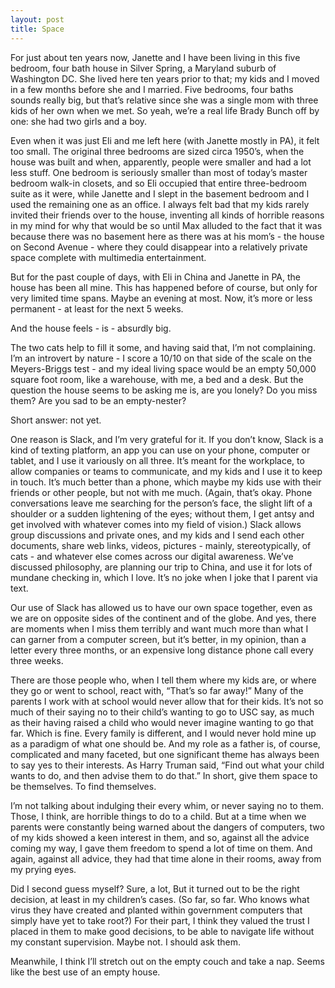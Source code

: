 ```yaml
---
layout: post
title: Space
---
```

For just about ten years now, Janette and I have been living in this five bedroom, four bath house in Silver Spring, a Maryland suburb of Washington DC. She lived here ten years prior to that; my kids and I moved in a few months before she and I married. Five bedrooms, four baths sounds really big, but that’s relative since she was a single mom with three kids of her own when we met. So yeah, we’re a real life Brady Bunch off by one: she had two girls and a boy.

Even when it was just Eli and me left here (with Janette mostly in PA), it felt too small. The original three bedrooms are sized circa 1950’s, when the house was built and when, apparently, people were smaller and had a lot less stuff. One bedroom is seriously smaller than most of today’s master bedroom walk-in closets, and so Eli occupied that entire three-bedroom suite as it were, while Janette and I slept in the basement bedroom and I used the remaining one as an office. I always felt bad that my kids rarely invited their friends over to the house, inventing all kinds of horrible reasons in my mind for why that would be so until Max alluded to the fact that it was because there was no basement here as there was at his mom’s - the house on Second Avenue - where they could disappear into a relatively private space complete with multimedia entertainment. 

But for the past couple of days, with Eli in China and Janette in PA, the house has been all mine. This has happened before of course, but only for very limited time spans. Maybe an evening at most. Now, it’s more or less permanent - at least for the next 5 weeks.

And the house feels - is - absurdly big. 

The two cats help to fill it some, and having said that, I’m not complaining. I’m an introvert by nature - I score a 10/10 on that side of the scale on the Meyers-Briggs test - and my ideal living space would be an empty 50,000 square foot room, like a warehouse, with me, a bed and a desk. But the question the house seems to be asking me is, are you lonely? Do you miss them? Are you sad to be an empty-nester?

Short answer: not yet. 

One reason is Slack, and I’m very grateful for it. If you don’t know, Slack is a kind of texting platform, an app you can use on your phone, computer or tablet, and I use it variously on all three. It’s meant for the workplace, to allow companies or teams to communicate, and my kids and I use it to keep in touch. It’s much better than a phone, which maybe my kids use with their friends or other people, but not with me much. (Again, that’s okay. Phone conversations leave me searching for the person’s face, the slight lift of a shoulder or a sudden lightening of the eyes; without them, I get antsy and get involved with whatever comes into my field of vision.) Slack allows group discussions and private ones, and my kids and I send each other documents, share web links, videos, pictures - mainly, stereotypically, of cats - and whatever else comes across our digital awareness. We’ve discussed philosophy, are planning our trip to China, and use it for lots of mundane checking in, which I love. It’s no joke when I joke that I parent via text.

Our use of Slack has allowed us to have our own space together, even as we are on opposite sides of the continent and of the globe. And yes, there are moments when I miss them terribly and want much more than what I can garner from a computer screen, but it’s better, in my opinion, than a letter every three months, or an expensive long distance phone call every three weeks. 

There are those people who, when I tell them where my kids are, or where they go or went to school, react with, “That’s so far away!” Many of the parents I work with at school would never allow that for their kids. It’s not so much of their saying no to their child’s wanting to go to USC say, as much as their having raised a child who would never imagine wanting to go that far. Which is fine. Every family is different, and I would never hold mine up as a paradigm of what one should be. And my role as a father is, of course, complicated and many faceted, but one significant theme has always been to say yes to their interests. As Harry Truman said, “Find out what your child wants to do, and then advise them to do that.” In short, give them space to be themselves. To find themselves.

I’m not talking about indulging their every whim, or never saying no to them. Those, I think, are horrible things to do to a child. But at a time when we parents were constantly being warned about the dangers of computers, two of my kids showed a keen interest in them, and so, against all the advice coming my way, I gave them freedom to spend a lot of time on them. And again, against all advice, they had that time alone in their rooms, away from my prying eyes.

Did I second guess myself? Sure, a lot, But it turned out to be the right decision, at least in my children’s cases. (So far, so far. Who knows what virus they have created and planted within government computers that simply have yet to take root?) For their part, I think they valued the trust I placed in them to make good decisions, to be able to navigate life without my constant supervision. Maybe not. I should ask them. 

Meanwhile, I think I’ll stretch out on the empty couch and take a nap. Seems like the best use of an empty house. 
